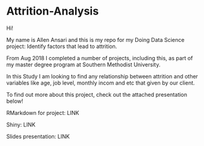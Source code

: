 # Attrition-Analysis

Hi!

My name is Allen Ansari and this is my repo for my Doing Data Science project: Identify factors that lead to attrition.

From Aug 2018  I completed a number of projects, including this, as part of my master degree program at Southern Methodist University.

In this Study I am looking to find any relationship between attrition and other variables like age, job level, monthly incom and etc that given by our client.

To find out more about this project, check out the attached presentation below!

RMarkdown for project: LINK

Shiny: LINK

Slides presentation: LINK
